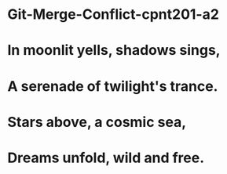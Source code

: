 # Git-Merge-Conflict-cpnt201-a2

# In moonlit yells, shadows sings,

# A serenade of twilight's trance.

# Stars above, a cosmic sea,

# Dreams unfold, wild and free.